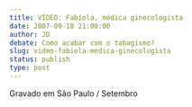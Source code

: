 ```yaml
---
title: VÍDEO: Fabíola, médica ginecologista
date: 2007-09-10 21:00:00
author: JD
debate: Como acabar com o tabagismo?
slug: video-fabiola-medica-ginecologista
status: publish 
type: post
---
```



Gravado em São Paulo / Setembro


